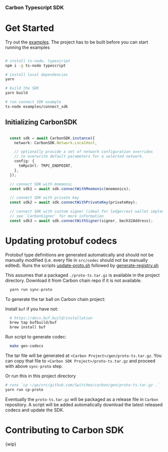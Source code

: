### Carbon Typescript SDK ###

# Get Started

Try out the [examples](./examples/). The project has to be built before you can start running the examples

```bash

# install ts-node, typescript
npm i -g ts-node typescript

# install local dependencies
yarn

# build the SDK
yarn build

# run connect SDK example
ts-node examples/connect_sdk

```

## Initializing CarbonSDK

```typescript

  const sdk = await CarbonSDK.instance({
    network: CarbonSDK.Network.LocalHost,

    // optionally provide a set of network configuration overrides
    // to overwrite default parameters for a selected network.
    config: {
      tmRpcUrl: TRPC_ENDPOINT,
    },
  });

  // connect SDK with mnemonic
  const sdk1 = await sdk.connectWithMnemonic(mnemonics);

  // connect SDK with private key
  const sdk2 = await sdk.connectWithPrivateKey(privateKey);

  // connect SDK with custom signer (ideal for ledger/ext wallet implementation)
  // see `CarbonSigner` for more information
  const sdk3 = await sdk.connectWithSigner(signer, bech32Address);

```

# Updating protobuf codecs

Protobuf type definitions are generated automatically and should not be manually modified (i.e. every file in `src/codec` should not be manually edited).
Runs the scripts [update-proto.sh](./scripts/update-proto.sh) followed by [generate-registry.sh](./scripts/generate-registry.sh)

This assumes that a packaged `./proto-ts.tar.gz` is available in the project directory. Download it from Carbon chain repo if it is not available.

```bash
  yarn run sync-proto
```

To generate the tar ball on Carbon chain project:

Install `buf` if you have not:
```bash
  # https://docs.buf.build/installation
  brew tap bufbuild/buf
  brew install buf
```

Run script to generate codec:
```bash
  make gen-codecs
```

The tar file will be generated at `<Carbon Project>/gen/proto-ts.tar.gz`. You can copy that file to `<Carbon SDK Project>/proto-ts.tar.gz` and proceed with above `sync-proto` step.

Or run this in this project directory
```bash
# runs `cp ~/go/src/github.com/Switcheo/carbon/gen/proto-ts.tar.gz .`
yarn run cp-proto
```

Eventually the `proto-ts.tar.gz` will be packaged as a release file in `Carbon` repository. A script will be added automatically download the latest released codecs and update the SDK.

# Contributing to Carbon SDK
{wip}
